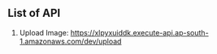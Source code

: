 ## List of API

1) Upload Image: https://xlpyxuiddk.execute-api.ap-south-1.amazonaws.com/dev/upload
